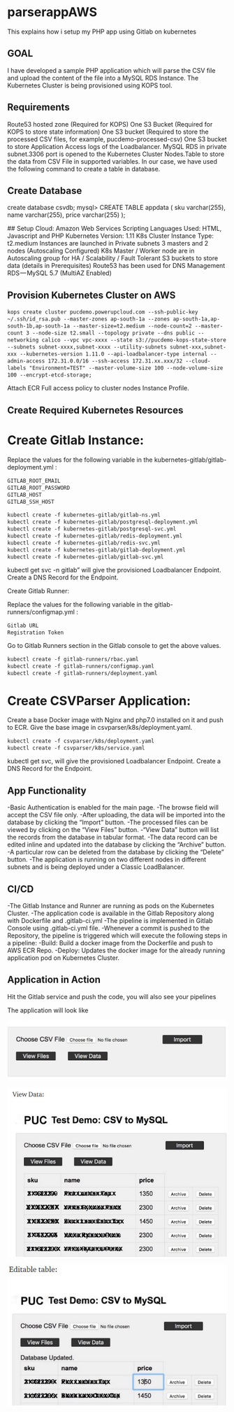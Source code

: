 # parserappAWS

This explains how i setup my PHP app using Gitlab on kubernetes

## GOAL
I have developed a sample PHP application which will parse the CSV file and upload the content of the file into a MySQL RDS Instance. The Kubernetes Cluster is being provisioned using KOPS tool.


## Requirements
​​Route53 hosted zone (Required for KOPS)
​​One S3 Bucket (Required for KOPS to store state information)
​​One S3 bucket (Required to store the processed CSV files, for example, pucdemo-processed-csv)
​​One S3 bucket to store Application Access logs of the Loadbalancer.
​​MySQL RDS in private subnet.3306 port is opened to the Kubernetes Cluster Nodes.
​​Table to store the data from CSV File in supported variables. In our case, we have used the following command to create a table in database.


## Create Database
create database csvdb;
mysql> CREATE TABLE appdata (     sku varchar(255),     name varchar(255),     price varchar(255) );



​​## Setup
​​Cloud: Amazon Web Services
​​Scripting Languages Used: HTML, Javascript and PHP
​​Kubernetes Version: 1.11
​​K8s Cluster Instance Type: t2.medium
​​Instances are launched in Private subnets
​​3 masters and 2 nodes (Autoscaling Configured)
​​K8s Master / Worker node are in Autoscaling group for HA / Scalability / Fault Tolerant
​​S3 buckets to store data (details in Prerequisites)
​​Route53 has been used for DNS Management
​​RDS — MySQL 5.7 (MultiAZ Enabled)



## Provision Kubernetes Cluster on AWS

```
kops create cluster pucdemo.powerupcloud.com --ssh-public-key ~/.ssh/id_rsa.pub --master-zones ap-south-1a --zones ap-south-1a,ap-south-1b,ap-south-1a --master-size=t2.medium --node-count=2 --master-count 3 --node-size t2.small --topology private --dns public --networking calico --vpc vpc-xxxx --state s3://pucdemo-kops-state-store --subnets subnet-xxxx,subnet-xxxx --utility-subnets subnet-xxx,subnet-xxx --kubernetes-version 1.11.0 --api-loadbalancer-type internal --admin-access 172.31.0.0/16 --ssh-access 172.31.xx.xxx/32 --cloud-labels "Environment=TEST" --master-volume-size 100 --node-volume-size 100 --encrypt-etcd-storage;
```


Attach ECR Full access policy to cluster nodes Instance Profile.

## Create Required Kubernetes Resources

# Create Gitlab Instance:

Replace the values for the following variable in the kubernetes-gitlab/gitlab-deployment.yml :

    GITLAB_ROOT_EMAIL
    GITLAB_ROOT_PASSWORD
    GITLAB_HOST
    GITLAB_SSH_HOST
    
    
```
kubectl create -f kubernetes-gitlab/gitlab-ns.yml
kubectl create -f kubernetes-gitlab/postgresql-deployment.yml
kubectl create -f kubernetes-gitlab/postgresql-svc.yml
kubectl create -f kubernetes-gitlab/redis-deployment.yml
kubectl create -f kubernetes-gitlab/redis-svc.yml
kubectl create -f kubernetes-gitlab/gitlab-deployment.yml
kubectl create -f kubernetes-gitlab/gitlab-svc.yml

```


kubectl get svc -n gitlab” will give the provisioned Loadbalancer Endpoint. Create a DNS Record for the Endpoint.



Create Gitlab Runner:

Replace the values for the following variable in the gitlab-runners/configmap.yml :

    Gitlab URL
    Registration Token

Go to Gitlab Runners section in the Gitlab console to get the above values.

```
kubectl create -f gitlab-runners/rbac.yaml
kubectl create -f gitlab-runners/configmap.yaml
kubectl create -f gitlab-runners/deployment.yaml
```


# Create CSVParser Application:

Create a base Docker image with Nginx and php7.0 installed on it and push to ECR. Give the base image in csvparser/k8s/deployment.yaml.

```
kubectl create -f csvparser/k8s/deployment.yaml
kubectl create -f csvparser/k8s/service.yaml
```


kubectl get svc, will give the provisioned Loadbalancer Endpoint. Create a DNS Record for the Endpoint.


## App Functionality


-Basic Authentication is enabled for the main page.
    -The browse field will accept the CSV file only.
    -After uploading, the data will be imported into the database by clicking the “Import” button.
    -The processed files can be viewed by clicking on the “View Files” button.
    -“View Data” button will list the records from the database in tabular format.
    -The data record can be edited inline and updated into the database by clicking the “Archive” button.
    -A particular row can be deleted from the database by clicking the “Delete” button.
    -The application is running on two different nodes in different subnets and is being deployed under a Classic LoadBalancer.


    
    
    
    
    
    
    
## CI/CD 
    
-The Gitlab Instance and Runner are running as pods on the Kubernetes Cluster.
    -The application code is available in the Gitlab Repository along with Dockerfile and .gitlab-ci.yml
    -The pipeline is implemented in Gitlab Console using .gitlab-ci.yml file.
    -Whenever a commit is pushed to the Repository, the pipeline is triggered which will execute the following steps in a    pipeline:
    -Build: Build a docker image from the Dockerfile and push to AWS ECR Repo.
    -Deploy: Updates the docker image for the already running application pod on Kubernetes Cluster.
    
    
    
    
## Application in Action

Hit the Gitlab service and push the code, you will also see your pipelines

The application will look like 

![alt text](https://github.com/ahmed531/parserappAWS/blob/master/Content/mysql11.JPG)

![alt text](https://github.com/ahmed531/parserappAWS/blob/master/Content/mysql22.JPG)


![alt text](https://github.com/ahmed531/parserappAWS/blob/master/Content/mysql33.JPG)
    
